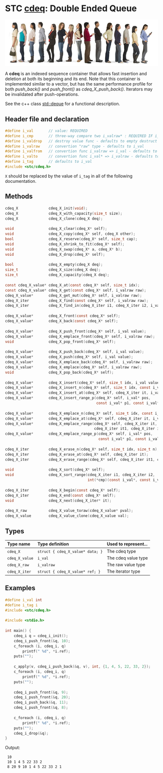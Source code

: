 # STC [cdeq](../include/stc/cdeq.h): Double Ended Queue
![Deque](pics/deque.jpg)

A **cdeq** is an indexed sequence container that allows fast insertion and deletion at both its beginning and its end. Note that this container is implemented similar to a vector, but has the same performance profile for both *push_back()* and *push_front()* as *cdeq_X_push_back()*. Iterators may be invalidated after push-operations.

See the c++ class [std::deque](https://en.cppreference.com/w/cpp/container/deque) for a functional description.

## Header file and declaration

```c
#define i_val       // value: REQUIRED
#define i_cmp       // three-way compare two i_valraw* : REQUIRED IF i_valraw is a non-integral type
#define i_valdrop   // destroy value func - defaults to empty destruct
#define i_valraw    // convertion "raw" type - defaults to i_val
#define i_valfrom   // convertion func i_valraw => i_val - defaults to plain copy
#define i_valto     // convertion func i_val* => i_valraw - defaults to plain copy
#define i_tag       // defaults to i_val
#include <stc/cdeq.h>
```
`X` should be replaced by the value of `i_tag` in all of the following documentation.

## Methods

```c
cdeq_X              cdeq_X_init(void);
cdeq_X              cdeq_X_with_capacity(size_t size);
cdeq_X              cdeq_X_clone(cdeq_X deq);

void                cdeq_X_clear(cdeq_X* self);
void                cdeq_X_copy(cdeq_X* self, cdeq_X other);
bool                cdeq_X_reserve(cdeq_X* self, size_t cap);
void                cdeq_X_shrink_to_fit(cdeq_X* self);
void                cdeq_X_swap(cdeq_X* a, cdeq_X* b);
void                cdeq_X_drop(cdeq_X* self);                                                    // destructor

bool                cdeq_X_empty(cdeq_X deq);
size_t              cdeq_X_size(cdeq_X deq);
size_t              cdeq_X_capacity(cdeq_X deq);

const cdeq_X_value* cdeq_X_at(const cdeq_X* self, size_t idx);
const cdeq_X_value* cdeq_X_get(const cdeq_X* self, i_valraw raw);                                 // return NULL if not found
cdeq_X_value*       cdeq_X_get_mut(cdeq_X* self, i_valraw raw);                                   // mutable get
cdeq_X_iter         cdeq_X_find(const cdeq_X* self, i_valraw raw);
cdeq_X_iter         cdeq_X_find_in(cdeq_X_iter i1, cdeq_X_iter i2, i_valraw raw);

cdeq_X_value*       cdeq_X_front(const cdeq_X* self);
cdeq_X_value*       cdeq_X_back(const cdeq_X* self);

cdeq_X_value*       cdeq_X_push_front(cdeq_X* self, i_val value);
cdeq_X_value*       cdeq_X_emplace_front(cdeq_X* self, i_valraw raw);
void                cdeq_X_pop_front(cdeq_X* self);

cdeq_X_value*       cdeq_X_push_back(cdeq_X* self, i_val value);
cdeq_X_value*       cdeq_X_push(cdeq_X* self, i_val value);                                      // alias for push_back()
cdeq_X_value*       cdeq_X_emplace_back(cdeq_X* self, i_valraw raw);
cdeq_X_value*       cdeq_X_emplace(cdeq_X* self, i_valraw raw);                                  // alias for emplace_back()
void                cdeq_X_pop_back(cdeq_X* self);

cdeq_X_value*       cdeq_X_insert(cdeq_X* self, size_t idx, i_val value);                        // move value 
cdeq_X_value*       cdeq_X_insert_n(cdeq_X* self, size_t idx, const i_val[] arr, size_t n);      // move arr values
cdeq_X_value*       cdeq_X_insert_at(cdeq_X* self, cdeq_X_iter it, i_val value);                 // move value 
cdeq_X_value*       cdeq_X_insert_range_p(cdeq_X* self, i_val* pos, 
                                          const i_val* p1, const i_val* p2);

cdeq_X_value*       cdeq_X_emplace_n(cdeq_X* self, size_t idx, const i_valraw[] arr, size_t n);
cdeq_X_value*       cdeq_X_emplace_at(cdeq_X* self, cdeq_X_iter it, i_valraw raw);
cdeq_X_value*       cdeq_X_emplace_range(cdeq_X* self, cdeq_X_iter it,                           // will clone
                                         cdeq_X_iter it1, cdeq_X_iter it2);
cdeq_X_value*       cdeq_X_emplace_range_p(cdeq_X* self, i_val* pos, 
                                           const i_val* p1, const i_val* p2);

cdeq_X_iter         cdeq_X_erase_n(cdeq_X* self, size_t idx, size_t n);
cdeq_X_iter         cdeq_X_erase_at(cdeq_X* self, cdeq_X_iter it);
cdeq_X_iter         cdeq_X_erase_range(cdeq_X* self, cdeq_X_iter it1, cdeq_X_iter it2);

void                cdeq_X_sort(cdeq_X* self);
void                cdeq_X_sort_range(cdeq_X_iter i1, cdeq_X_iter i2,
                                      int(*cmp)(const i_val*, const i_val*));

cdeq_X_iter         cdeq_X_begin(const cdeq_X* self);
cdeq_X_iter         cdeq_X_end(const cdeq_X* self);
void                cdeq_X_next(cdeq_X_iter* it);

cdeq_X_raw          cdeq_X_value_toraw(cdeq_X_value* pval);
cdeq_X_value        cdeq_X_value_clone(cdeq_X_value val);
```

## Types

| Type name          | Type definition                     | Used to represent...   |
|:-------------------|:------------------------------------|:-----------------------|
| `cdeq_X`           | `struct { cdeq_X_value* data; }`  | The cdeq type          |
| `cdeq_X_value`     | `i_val`                             | The cdeq value type    |
| `cdeq_X_raw`       | `i_valraw`                          | The raw value type     |
| `cdeq_X_iter`      | `struct { cdeq_X_value* ref; }`   | The iterator type      |

## Examples
```c
#define i_val int
#define i_tag i
#include <stc/cdeq.h>

#include <stdio.h>

int main() {
    cdeq_i q = cdeq_i_init();
    cdeq_i_push_front(&q, 10);
    c_foreach (i, cdeq_i, q)
        printf(" %d", *i.ref);
    puts("");

    c_apply(v, cdeq_i_push_back(&q, v), int, {1, 4, 5, 22, 33, 2});
    c_foreach (i, cdeq_i, q)
        printf(" %d", *i.ref);
    puts("");

    cdeq_i_push_front(&q, 9);
    cdeq_i_push_front(&q, 20);
    cdeq_i_push_back(&q, 11);
    cdeq_i_push_front(&q, 8);

    c_foreach (i, cdeq_i, q)
        printf(" %d", *i.ref);
    puts("");
    cdeq_i_drop(&q);
}
```
Output:
```
 10
 10 1 4 5 22 33 2
 8 20 9 10 1 4 5 22 33 2 1
```
